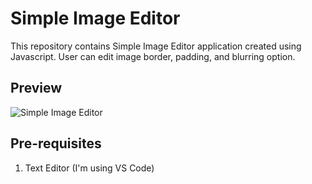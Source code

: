 # Simple Image Editor
This repository contains Simple Image Editor application created using Javascript. User can edit image border, padding, and blurring option.

## Preview
![Simple Image Editor](https://raw.githubusercontent.com/hasaneljabir/simple-image-editor/master/preview/simple-image-editor.png)

## Pre-requisites
1. Text Editor (I'm using VS Code)
